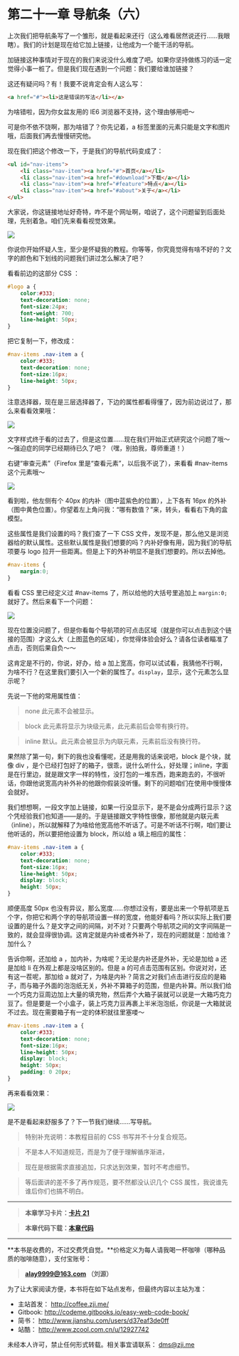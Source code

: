 第二十一章 导航条（六）
===

上次我们把导航条写了一个雏形，就是看起来还行（这么难看居然说还行……我眼瞎）。我们的计划是现在给它加上链接，让他成为一个能干活的导航。

加链接这种事情对于现在的我们来说没什么难度了吧。如果你坚持做练习的话一定觉得小事一桩了。但是我们现在遇到一个问题：我们要给谁加链接？

这还有疑问吗？有！我要不说肯定会有人这么写：

```html
<a href="#"><li>这是错误的写法</li></a>
```

为啥错啦，因为你女盆友用的 IE6 浏览器不支持，这个理由够用吧～

可是你不依不饶啊，那为啥错了？你先记着，a 标签里面的元素只能是文字和图片哦，后面我们再去慢慢研究他。

现在我们把这个修改一下，于是我们的导航代码变成了：


```html
<ul id="nav-items">
	<li class="nav-item"><a href="#">首页</a></li>
	<li class="nav-item"><a href="#download">下载</a></li>
	<li class="nav-item"><a href="#feature">特点</a></li>
	<li class="nav-item"><a href="#about">关于</a></li>
</ul>
```

大家说，你这链接地址好奇特，咋不是个网址啊，咱说了，这个问题留到后面处理，先别着急。咱们先来看看视觉效果。

![](http://coffee.zji.me/imgs/21-1.png)

你说你开始怀疑人生，至少是怀疑我的教程。你等等，你究竟觉得有啥不好的？文字的颜色和下划线的问题我们讲过怎么解决了吧？

看看前边的这部分 CSS ：

```css
#logo a {
	color:#333;
	text-decoration: none;
	font-size:24px;
	font-weight: 700;
	line-height: 50px;
}
```

把它复制一下，修改成：

```css
#nav-items .nav-item a {
	color:#333;
	text-decoration: none;
	font-size:16px;
	line-height: 50px;
}
```

注意选择器，现在是三层选择器了，下边的属性都看得懂了，因为前边说过了，那么来看看效果哦：

![](http://coffee.zji.me/imgs/21-2.png)

文字样式终于看的过去了，但是这位置……现在我们开始正式研究这个问题了哦～～强迫症的同学已经期待已久了吧？（嘿，别拍我，尊师重道！）

右键“审查元素”（Firefox 里是“查看元素”，以后我不说了），来看看 #nav-items 这个元素哦～

![](http://coffee.zji.me/imgs/21-3.png)

看到啦，他左侧有个 40px 的内补（图中蓝紫色的位置），上下各有 16px 的外补（图中黄色位置）。你望着左上角问我：“哪有数值？”来，转头，看看右下角的盒模型。

这些属性是我们设置的吗？我们查了一下 CSS 文件，发现不是，那么他又是浏览器给的默认属性。这些默认属性是我们想要的吗？内补好像有用，因为我们的导航项要与 logo 拉开一些距离。但是上下的外补明显不是我们想要的。所以去掉他。

```css
#nav-items {
	margin:0;
}
```

看看 CSS 里已经定义过 #nav-items 了，所以给他的大括号里追加上 `margin:0;` 就好了。然后来看下一个问题：

![](http://coffee.zji.me/imgs/21-4.png)

现在位置没问题了，但是你看每个导航项的可点击区域（就是你可以点击到这个链接的范围）才这么大（上图蓝色的区域），你觉得体验会好么？请各位读者瞄准了点击，否则后果自负～～

这肯定是不行的，你说，好办，给 a 加上宽高，你可以试试看，我猜他不行啊，为啥不行？在这里我们要引入一个新的属性了。`display`，显示，这个元素怎么显示呢？

先说一下他的常用属性值：

> none 	此元素不会被显示。

> block 	此元素将显示为块级元素，此元素前后会带有换行符。

> inline 	默认。此元素会被显示为内联元素，元素前后没有换行符。

果然除了第一句，剩下的我也没看懂呢，还是用我的话来说吧，block 是个块，就像 div ，是个已经打包好了的箱子，很乖，说什么听什么，好处理；inline，字面是在行里边，就是跟文字一样的特性，没打包的一堆东西，跑来跑去的，不很听话，你跟他说宽高内补外补的他跟你假装没听懂。剩下的问题咱们在使用中慢慢体会就好。

我们想想啊，一段文字加上链接，如果一行没显示下，是不是会分成两行显示？这个凭经验我们也知道——是的。于是链接跟文字特性很像，那他就是内联元素（inline），所以就解释了为啥给他宽高他不听话了。可是不听话不行啊，咱们要让他听话的，所以要把他设置为 block，所以给 a 填上相应的属性：

```css
#nav-items .nav-item a {
	color:#333;
	text-decoration: none;
	font-size:16px;
	line-height: 50px;
	display: block;
	height: 50px;
}
```

顺便高度 50px 也没有异议，那么宽度……你想过没有，要是出来一个导航项是五个字，你把它和两个字的导航项设置一样的宽度，他能好看吗？所以实际上我们要设置的是什么？是文字之间的间隔，对不对？只要两个导航项之间的文字间隔是一致的，就会显得很协调。这肯定就是内补或者外补了，现在的问题就是：加给谁？加什么？

告诉你啊，还加给 a ，加内补，为啥呢？无论是内补还是外补，无论是加给 a 还是加给 li 在外观上都是没啥区别的。但是 a 的可点击范围有区别。你说对对，还有这一茬呢，那加给 a 就对了，为啥是内补？简言之对我们点击进行反应的是箱子，而与箱子外面的泡泡纸无关，外补不算箱子的范围，但是内补算。所以我们给一个巧克力豆周边加上大量的填充物，然后弄个大箱子装就可以说是一大箱巧克力豆了。但是要是一个小盒子，装上巧克力豆再裹上半米泡泡纸，你说是一大箱就说不过去。现在需要箱子有一定的体积就往里塞喽～

```css
#nav-items .nav-item a {
	color:#333;
	text-decoration: none;
	font-size:16px;
	line-height: 50px;
	display: block;
	height: 50px;
	padding: 0 20px;
}
```

再来看看效果：

![](http://coffee.zji.me/imgs/21-5.png)

是不是看起来舒服多了？下一节我们继续……写导航。

> 特别补充说明：本教程目前的 CSS 书写并不十分复合规范。

> 不是本人不知道规范，而是为了便于理解循序渐进，

> 现在是根据需求直接追加，只求达到效果，暂时不考虑细节。

> 等后面讲的差不多了再作规范，要不然都没认识几个 CSS 属性，我说谁先谁后你们也搞不明白。

---

> **本章学习卡片：[卡片 21](http://coffee.zji.me/card.html?name=chapter21)**

> **本章代码下载：[本章代码](http://coffee.zji.me/show-code/21.zip)**

---

**本书是收费的，不过交费凭自觉。**价格定义为每人请我喝一杯咖啡（哪种品质的咖啡随意），支付宝账号：

> **alay9999@163.com  （刘源）**

为了让大家阅读方便，本书将在如下站点发布，但最终内容以主站为准：

* 主站首发： http://coffee.zji.me/
* Gitbook: http://codeme.gitbooks.io/easy-web-code-book/
* 简书： http://www.jianshu.com/users/d37eaf3de0ff
* 站酷： http://www.zcool.com.cn/u/12927742

未经本人许可，禁止任何形式转载。相关事宜请联系： dms@zji.me